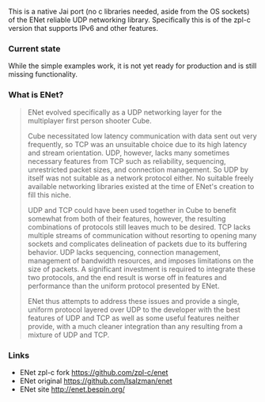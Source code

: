 
This is a native Jai port (no c libraries needed, aside from the OS sockets) of the ENet reliable UDP networking library. Specifically this is of the zpl-c version that supports IPv6 and other features.

### Current state

While the simple examples work, it is not yet ready for production and is still missing functionality. 

### What is ENet?
> ENet evolved specifically as a UDP networking layer for the multiplayer first person shooter Cube.
> 
> Cube necessitated low latency communication with data sent out very frequently, so TCP was an unsuitable choice due to its high latency and stream orientation. UDP, however, lacks many sometimes necessary features from TCP such as reliability, sequencing, unrestricted packet sizes, and connection management. So UDP by itself was not suitable as a network protocol either. No suitable freely available networking libraries existed at the time of ENet's creation to fill this niche.
>
> UDP and TCP could have been used together in Cube to benefit somewhat from both of their features, however, the resulting combinations of protocols still leaves much to be desired. TCP lacks multiple streams of communication without resorting to opening many sockets and complicates delineation of packets due to its buffering behavior. UDP lacks sequencing, connection management, management of bandwidth resources, and imposes limitations on the size of packets. A significant investment is required to integrate these two protocols, and the end result is worse off in features and performance than the uniform protocol presented by ENet.
> 
> ENet thus attempts to address these issues and provide a single, uniform protocol layered over UDP to the developer with the best features of UDP and TCP as well as some useful features neither provide, with a much cleaner integration than any resulting from a mixture of UDP and TCP.

### Links

- ENet zpl-c fork https://github.com/zpl-c/enet
- ENet original https://github.com/lsalzman/enet
- ENet site http://enet.bespin.org/

